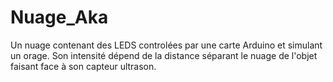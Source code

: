 # Nuage_Aka
Un nuage contenant des LEDS controlées par une carte Arduino et simulant un orage. Son intensité dépend de la distance séparant le nuage de l'objet faisant face à son capteur ultrason.
